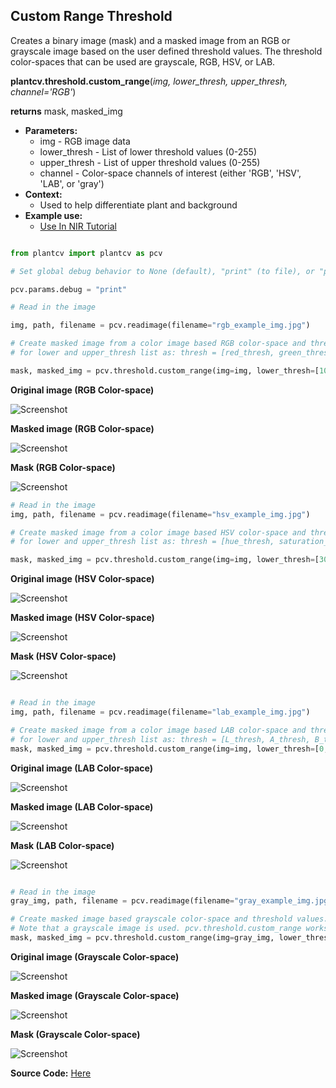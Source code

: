 ## Custom Range Threshold

Creates a binary image (mask) and a masked image from an RGB or grayscale image based on the user defined threshold values. 
The threshold color-spaces that can be used are grayscale, RGB, HSV, or LAB.

**plantcv.threshold.custom_range**(*img, lower_thresh, upper_thresh, channel='RGB'*)

**returns** mask, masked_img

- **Parameters:**
    - img - RGB image data
    - lower_thresh - List of lower threshold values (0-255)
    - upper_thresh - List of upper threshold values (0-255)
    - channel - Color-space channels of interest (either 'RGB', 'HSV', 'LAB', or 'gray')
- **Context:**
    - Used to help differentiate plant and background
- **Example use:**
    - [Use In NIR Tutorial](tutorials/nir_tutorial.md)

```python

from plantcv import plantcv as pcv

# Set global debug behavior to None (default), "print" (to file), or "plot" (Jupyter Notebooks or X11)

pcv.params.debug = "print"

# Read in the image

img, path, filename = pcv.readimage(filename="rgb_example_img.jpg")

# Create masked image from a color image based RGB color-space and threshold values. 
# for lower and upper_thresh list as: thresh = [red_thresh, green_thresh, blue_thresh]

mask, masked_img = pcv.threshold.custom_range(img=img, lower_thresh=[10,10,10], upper_thresh=[100,255,100], channel='RGB')
```
**Original image (RGB Color-space)**

![Screenshot](img/documentation_images/custom_range_threshold/rgb_original.jpg)

**Masked image (RGB Color-space)**

![Screenshot](img/documentation_images/custom_range_threshold/rgb_masked.jpg)

**Mask (RGB Color-space)**

![Screenshot](img/documentation_images/custom_range_threshold/rgb_mask.jpg)

```python
# Read in the image
img, path, filename = pcv.readimage(filename="hsv_example_img.jpg")

# Create masked image from a color image based HSV color-space and threshold values. 
# for lower and upper_thresh list as: thresh = [hue_thresh, saturation_thresh, value_thresh]

mask, masked_img = pcv.threshold.custom_range(img=img, lower_thresh=[30,65,20], upper_thresh=[70,255,220], channel='HSV')

```

**Original image (HSV Color-space)**

![Screenshot](img/documentation_images/custom_range_threshold/hsv_original.jpg)

**Masked image (HSV Color-space)**

![Screenshot](img/documentation_images/custom_range_threshold/hsv_masked.jpg)

**Mask (HSV Color-space)**

![Screenshot](img/documentation_images/custom_range_threshold/hsv_mask.jpg)

```python

# Read in the image
img, path, filename = pcv.readimage(filename="lab_example_img.jpg")

# Create masked image from a color image based LAB color-space and threshold values.
# for lower and upper_thresh list as: thresh = [L_thresh, A_thresh, B_thresh]
mask, masked_img = pcv.threshold.custom_range(img=img, lower_thresh=[0,0,158], upper_thresh=[255,255,255], channel='LAB')

```

**Original image (LAB Color-space)**

![Screenshot](img/documentation_images/custom_range_threshold/lab_original.jpg)

**Masked image (LAB Color-space)**

![Screenshot](img/documentation_images/custom_range_threshold/lab_masked.jpg)

**Mask (LAB Color-space)**

![Screenshot](img/documentation_images/custom_range_threshold/lab_mask.jpg)


```python

# Read in the image
gray_img, path, filename = pcv.readimage(filename="gray_example_img.jpg")

# Create masked image based grayscale color-space and threshold values. 
# Note that a grayscale image is used. pcv.threshold.custom_range works with both RGB and gray input images. 
mask, masked_img = pcv.threshold.custom_range(img=gray_img, lower_thresh=[39], upper_thresh=[100], channel='gray')

```

**Original image (Grayscale Color-space)**

![Screenshot](img/documentation_images/custom_range_threshold/gray_original.jpg)

**Masked image (Grayscale Color-space)**

![Screenshot](img/documentation_images/custom_range_threshold/gray_masked.jpg)

**Mask (Grayscale Color-space)**

![Screenshot](img/documentation_images/custom_range_threshold/gray_mask.jpg)

**Source Code:** [Here](https://github.com/danforthcenter/plantcv/blob/main/plantcv/plantcv/threshold/threshold_methods.py)
